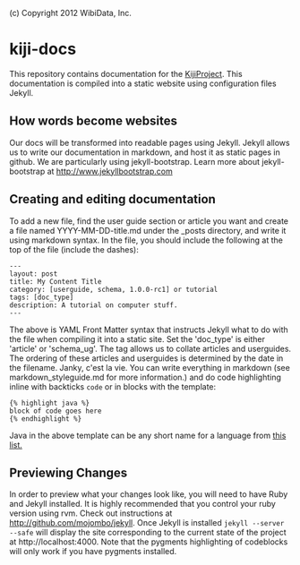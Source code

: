 (c) Copyright 2012 WibiData, Inc.

kiji-docs
=========

This repository contains documentation for the [KijiProject](http://www.kiji.org).
This documentation is compiled into a static website using configuration
files Jekyll.

## How words become websites

Our docs will be transformed into readable pages using Jekyll. Jekyll
allows us to write our documentation in markdown, and host it as
static pages in github. We are particularly using
jekyll-bootstrap. Learn more about jekyll-bootstrap at
http://www.jekyllbootstrap.com

## Creating and editing documentation
To add a new file, find the user guide section or article you want and
create a file named YYYY-MM-DD-title.md under the _posts directory,
and write it using markdown syntax. In the file, you should include
the following at the top of the file (include the dashes):

    ---
    layout: post
    title: My Content Title
    category: [userguide, schema, 1.0.0-rc1] or tutorial
    tags: [doc_type]
    description: A tutorial on computer stuff.
    ---

The above is YAML Front Matter syntax that instructs Jekyll what to do
with the file when compiling it into a static site. Set the 'doc_type'
is either 'article' or 'schema_ug'. The tag allows us to collate
articles and userguides. The ordering of these articles and userguides
is determined by the date in the filename. Janky, c'est la vie.
You can write everything in markdown (see markdown_styleguide.md for more
information.) and do code highlighting inline with backticks `code` or
in blocks with the template:

    {% highlight java %}
    block of code goes here
    {% endhighlight %}

Java in the above template can be any short name for a language from
[this list.](http://pygments.org/languages/) 

## Previewing Changes

In order to preview what your changes look like, you will need to have
Ruby and Jekyll installed. It is highly recommended that you control your
ruby version using rvm. Check out instructions at
http://github.com/mojombo/jekyll. Once Jekyll is installed `jekyll
--server --safe` will display the site corresponding to the
current state of the project at http://localhost:4000. Note that the
pygments highlighting of codeblocks will only work if you have
pygments installed.
